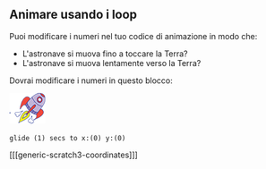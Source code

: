 ## Animare usando i loop

Puoi modificare i numeri nel tuo codice di animazione in modo che:

+ L'astronave si muova fino a toccare la Terra?
+ L'astronave si muova lentamente verso la Terra?

Dovrai modificare i numeri in questo blocco:

![Sprite 'Astronave'](images/sprite-spaceship.png)

```blocks3
glide (1) secs to x:(0) y:(0)
```

[[[generic-scratch3-coordinates]]]